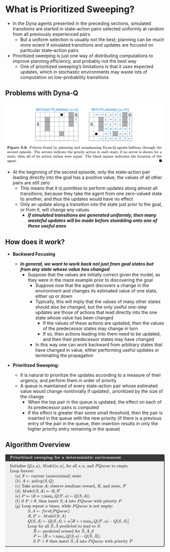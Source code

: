 # What is Prioritized Sweeping?

- In the Dyna agents presented in the preceding sections, simulated transitions are started in state–action pairs selected uniformly at random from all previously experienced pairs
    - But a uniform selection is usually not the best; planning can be much more ecient if simulated transitions and updates are focused on particular state–action pairs
- Prioritized sweeping is just one way of distributing computations to improve planning efficiency, and probably not the best way
    - One of prioritized sweeping’s limitations is that it uses expected updates, which in stochastic environments may waste lots of computation on low-probability transitions

## Problems with Dyna-Q

![Untitled](./Prioritized%20Sweeping/Untitled.png)

- At the beginning of the second episode, only the state–action pair leading directly into the goal has a positive value; the values of all other pairs are still zero
    - This means that it is pointless to perform updates along almost all transitions, because they take the agent from one zero-valued state to another, and thus the updates would have no effect
    - Only an update along a transition into the state just prior to the goal, or from it, will change any values
        - ***If simulated transitions are generated uniformly, then many wasteful updates will be made before stumbling onto one of these useful ones***


## How does it work?

- **Backward Focusing**
    - ***In general, we want to work back not just from goal states but from any state whose value has changed***
        - Suppose that the values are initially correct given the model, as they were in the maze example prior to discovering the goal
            - Suppose now that the agent discovers a change in the environment and changes its estimated value of one state, either up or down
            - Typically, this will imply that the values of many other states should also be changed, but the only useful one-step updates are those of actions that lead directly into the one state whose value has been changed
                - If the values of these actions are updated, then the values of the predecessor states may change in turn
                - If so, then actions leading into them need to be updated, and then their predecessor states may have changed
            - In this way one can work backward from arbitrary states that have changed in value, either performing useful updates or terminating the propagation

- **Prioritized Sweeping:**
    - It is natural to prioritize the updates according to a measure of their urgency, and perform them in order of priority
    - A queue is maintained of every state–action pair whose estimated value would change nontrivially if updated , prioritized by the size of the change
        - When the top pair in the queue is updated, the effect on each of its predecessor pairs is computed
        - If the effect is greater than some small threshold, then the pair is inserted in the queue with the new priority (if there is a previous entry of the pair in the queue, then insertion results in only the higher priority entry remaining in the queue)

## Algorithm Overview

![Untitled](./Prioritized%20Sweeping/Untitled%201.png)